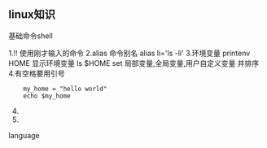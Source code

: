 ## linux知识



基础命令shell



1.!! 使用刚才输入的命令
2.alias 命令别名  alias li='ls -li' 
3.环境变量
	printenv HOME 显示环境变量  ls $HOME 
	set 局部变量,全局变量,用户自定义变量 并排序
4.有空格要用引号
```
	my_home = "hello world"
	echo $my_home
```
4.

5.



language